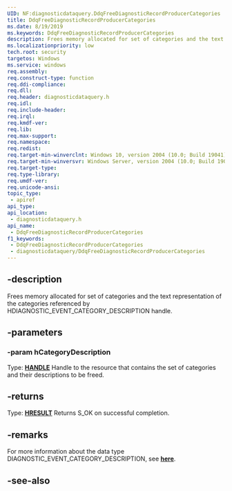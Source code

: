 ```yaml
---
UID: NF:diagnosticdataquery.DdqFreeDiagnosticRecordProducerCategories
title: DdqFreeDiagnosticRecordProducerCategories
ms.date: 8/19/2019
ms.keywords: DdqFreeDiagnosticRecordProducerCategories
description: Frees memory allocated for set of categories and the text representation of the categories referenced by HDIAGNOSTIC_EVENT_CATEGORY_DESCRIPTION handle.
ms.localizationpriority: low
tech.root: security
targetos: Windows
ms.service: windows
req.assembly: 
req.construct-type: function
req.ddi-compliance: 
req.dll: 
req.header: diagnosticdataquery.h
req.idl: 
req.include-header: 
req.irql: 
req.kmdf-ver: 
req.lib: 
req.max-support: 
req.namespace: 
req.redist: 
req.target-min-winverclnt: Windows 10, version 2004 (10.0; Build 19041)
req.target-min-winversvr: Windows Server, version 2004 (10.0; Build 19041)
req.target-type: 
req.type-library: 
req.umdf-ver: 
req.unicode-ansi: 
topic_type:
 - apiref
api_type:
api_location:
 - diagnosticdataquery.h
api_name:
 - DdqFreeDiagnosticRecordProducerCategories
f1_keywords:
 - DdqFreeDiagnosticRecordProducerCategories
 - diagnosticdataquery/DdqFreeDiagnosticRecordProducerCategories
---
```


## -description

Frees memory allocated for set of categories and the text representation of the categories referenced by HDIAGNOSTIC_EVENT_CATEGORY_DESCRIPTION handle.

## -parameters

### -param hCategoryDescription

Type: **[HANDLE](/windows/desktop/winprog/windows-data-types)**
Handle to the resource that contains the set of categories and their descriptions to be freed.

## -returns

Type: **[HRESULT](/windows/desktop/com/structure-of-com-error-codes)**
Returns S_OK on successful completion.

## -remarks

For more information about the data type DIAGNOSTIC_EVENT_CATEGORY_DESCRIPTION, see [**here**](../diagnosticdataquerytypes/ns-diagnosticdataquerytypes-diagnostic_data_event_category_description.md).

## -see-also